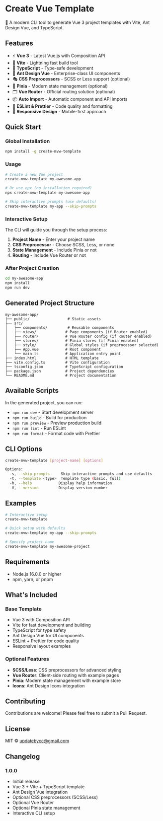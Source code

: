 # Create Vue Template

🚀 A modern CLI tool to generate Vue 3 project templates with Vite, Ant Design Vue, and TypeScript.

## Features

- ⚡️ **Vue 3** - Latest Vue.js with Composition API
- 🚀 **Vite** - Lightning fast build tool
- 🔷 **TypeScript** - Type-safe development
- 🎨 **Ant Design Vue** - Enterprise-class UI components
- 🎭 **CSS Preprocessors** - SCSS or Less support (optional)
- 🏪 **Pinia** - Modern state management (optional)
- 🗂️ **Vue Router** - Official routing solution (optional)
- 📦 **Auto Import** - Automatic component and API imports
- 🔧 **ESLint & Prettier** - Code quality and formatting
- 📱 **Responsive Design** - Mobile-first approach

## Quick Start

### Global Installation

```bash
npm install -g create-mvw-template
```

### Usage

```bash
# Create a new Vue project
create-mvw-template my-awesome-app

# Or use npx (no installation required)
npx create-mvw-template my-awesome-app

# Skip interactive prompts (use defaults)
create-mvw-template my-app --skip-prompts
```

### Interactive Setup

The CLI will guide you through the setup process:

1. **Project Name** - Enter your project name
2. **CSS Preprocessor** - Choose SCSS, Less, or none
3. **State Management** - Include Pinia or not
4. **Routing** - Include Vue Router or not

### After Project Creation

```bash
cd my-awesome-app
npm install
npm run dev
```

## Generated Project Structure

```
my-awesome-app/
├── public/                 # Static assets
├── src/
│   ├── components/         # Reusable components
│   ├── views/             # Page components (if Router enabled)
│   ├── router/            # Vue Router config (if Router enabled)
│   ├── stores/            # Pinia stores (if Pinia enabled)
│   ├── style/             # Global styles (if preprocessor selected)
│   ├── App.vue            # Root component
│   └── main.ts            # Application entry point
├── index.html             # HTML template
├── vite.config.ts         # Vite configuration
├── tsconfig.json          # TypeScript configuration
├── package.json           # Project dependencies
└── README.md              # Project documentation
```

## Available Scripts

In the generated project, you can run:

- `npm run dev` - Start development server
- `npm run build` - Build for production
- `npm run preview` - Preview production build
- `npm run lint` - Run ESLint
- `npm run format` - Format code with Prettier

## CLI Options

```bash
create-mvw-template [project-name] [options]

Options:
  -s, --skip-prompts     Skip interactive prompts and use defaults
  -t, --template <type>  Template type (basic, full)
  -h, --help            Display help information
  -V, --version         Display version number
```

## Examples

```bash
# Interactive setup
create-mvw-template

# Quick setup with defaults
create-mvw-template my-app --skip-prompts

# Specify project name
create-mvw-template my-awesome-project
```

## Requirements

- Node.js 16.0.0 or higher
- npm, yarn, or pnpm

## What's Included

### Base Template
- Vue 3 with Composition API
- Vite for fast development and building
- TypeScript for type safety
- Ant Design Vue for UI components
- ESLint + Prettier for code quality
- Responsive layout examples

### Optional Features
- **SCSS/Less**: CSS preprocessors for advanced styling
- **Vue Router**: Client-side routing with example pages
- **Pinia**: Modern state management with example store
- **Icons**: Ant Design Icons integration

## Contributing

Contributions are welcome! Please feel free to submit a Pull Request.

## License

MIT © updatebycc@gmail.com

## Changelog

### 1.0.0
- Initial release
- Vue 3 + Vite + TypeScript template
- Ant Design Vue integration
- Optional CSS preprocessors (SCSS/Less)
- Optional Vue Router
- Optional Pinia state management
- Interactive CLI setup